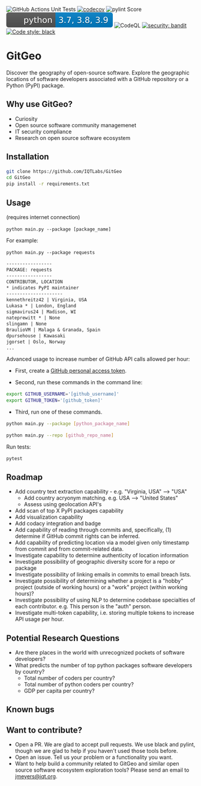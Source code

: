 ![GitHub Actions Unit Tests](https://github.com/IQTLabs/GitGeo/workflows/Python%20package/badge.svg)
[![codecov](https://codecov.io/gh/IQTLabs/GitGeo/branch/main/graph/badge.svg?token=W5DVGL0VMN)](https://codecov.io/gh/IQTLabs/GitGeo)
![pylint Score](https://mperlet.github.io/pybadge/badges/9.5.svg)
![Python Versions Supported](https://github.com/IQTLabs/GitGeo/blob/main/badges/python_versions_supported.svg)
![CodeQL](https://github.com/IQTLabs/GitGeo/workflows/CodeQL/badge.svg)
[![security: bandit](https://img.shields.io/badge/security-bandit-yellow.svg)](https://github.com/PyCQA/bandit)
[![Code style: black](https://img.shields.io/badge/code%20style-black-000000.svg)](https://github.com/psf/black)


# GitGeo
Discover the geography of open-source software. Explore the geographic locations of software developers associated with a GitHub repository or a Python (PyPI) package.

## Why use GitGeo?
- Curiosity
- Open source software community managemenet
- IT security compliance
- Research on open source software ecosystem

## Installation

```bash
git clone https://github.com/IQTLabs/GitGeo
cd GitGeo
pip install -r requirements.txt
```

## Usage

(requires internet connection)

```python main.py --package [package_name]```

For example:

```python main.py --package requests```

```
-----------------
PACKAGE: requests
-----------------
CONTRIBUTOR, LOCATION
* indicates PyPI maintainer
---------------------
kennethreitz42 | Virginia, USA
Lukasa * | London, England
sigmavirus24 | Madison, WI
nateprewitt * | None
slingamn | None
BraulioVM | Malaga & Granada, Spain
dpursehouse | Kawasaki
jgorset | Oslo, Norway
...
```

Advanced usage to increase number of GitHub API calls allowed per hour:

- First, create a [GitHub personal access token](https://docs.github.com/en/github/authenticating-to-github/creating-a-personal-access-token).

- Second, run these commands in the command line:
```bash
export GITHUB_USERNAME='[github_username]'
export GITHUB_TOKEN='[github_token]'
```

- Third, run one of these commands.

```bash
python main.py --package [python_package_name]
```

```bash
python main.py --repo [github_repo_name]
```

Run tests:

```bash
pytest
```

## Roadmap

- Add country text extraction capability - e.g. "Virginia, USA" --> "USA"
	- Add country acryonym matching. e.g. USA --> "United States"
	- Assess using geolocation API's
- Add scan of top X PyPI packages capability
- Add visualization capability
- Add codacy integration and badge
- Add capability of reading through commits and, specifically, (1) determine if GitHub commit rights can be inferred.
- Add capability of predicting location via a model given only timestamp from commit and from commit-related data.
- Investigate capability to determine authenticity of location information
- Investigate possibility of geographic diversity score for a repo or package
- Investigate possibility of linking emails in commits to email breach lists.
- Investigate possibility of determining whether a project is a "hobby" project (outside of working hours) or a "work" project (within working hours)?
- Investigate possibility of using NLP to determine codebase specialties of each contributor. e.g.
  This person is the "auth" person.
- Investigate multi-token capability, i.e. storing multiple tokens to increase API usage per hour.

## Potential Research Questions

- Are there places in the world with unrecognized pockets of software developers?
- What predicts the number of top python packages software developers by country?
	- Total number of coders per country?
	- Total number of python coders per country?
	- GDP per capita per country?

## Known bugs

## Want to contribute?

- Open a PR. We are glad to accept pull requests. We use black and pylint, though we
  are glad to help if you haven't used those tools before.
- Open an issue. Tell us your problem or a functionality you want.
- Want to help build a community related to GitGeo and similar open source software
  ecosystem exploration tools? Please send an email to jmeyers@iqt.org.
